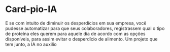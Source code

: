 # Card-pio-IA
E se com intuito de diminuir os desperdícios em sua empresa, você pudesse automatizar para que seus colaboradores, registrassem qual o tipo de proteína eles querem para aquele dia de acordo com as opções disponíveis, para assim evitar o desperdício de alimento. Um projeto que tem junto, a IA no auxilio

